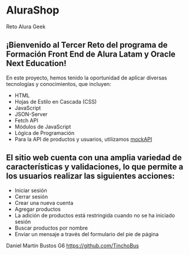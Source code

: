 # AluraShop
Reto Alura Geek

## ¡Bienvenido al Tercer Reto del programa de Formación Front End de Alura Latam y Oracle Next Education!

En este proyecto, hemos tenido la oportunidad de aplicar diversas tecnologías y conocimientos, que incluyen:

* HTML
* Hojas de Estilo en Cascada (CSS)
* JavaScript
* JSON-Server
* Fetch API
* Módulos de JavaScript
* Lógica de Programación
* Para la API de productos y usuarios, utilizamos [mockAPI](mockapi.io)

## El sitio web cuenta con una amplia variedad de características y validaciones, lo que permite a los usuarios realizar las siguientes acciones:

* Iniciar sesión
* Cerrar sesión
* Crear una nueva cuenta
* Agregar productos
* La adición de productos está restringida cuando no se ha iniciado sesión
* Buscar productos por nombre
* Enviar un mensaje a través del formulario del pie de página

Daniel Martin Bustos G6 https://github.com/TinchoBus



